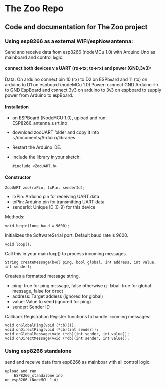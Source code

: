 # The Zoo Repo
## Code and documentation for The Zoo project 

### Using esp8266 as a external WIFI/espNow antenna:
Send and receive data from esp8266 (nodeMCu 1.0) with Arduino Uno as mainboard and control logic:

#### connect both devices via UART (rx->tx; tx->rx) and power (GND,3v3):

Data: 
    On arduino connect pin 10 (rx) to D2 on ESPboard and 
    11 (tx) on arduino to D1 on espboard (nodeMCu 1.0)
Power: 
    connect GND Arduino <-> to GND EspBoard and 
    connect 3v3 on arduino to 3v3 on espboard to supply power from Arduino to espBoard. 


#### Installation ####

- on ESPBoard (NodeMCU 1.0), upload and run:
    ESP8266_antenna_uart.ino 

- download zooUART folder and copy it into ~/documents/Arduino/libraries
- Restart the Arduino IDE.
- Include the library in your sketch:

    `#include <ZooUART.h>`


#### Constructor ####
    ZooUART zoo(rxPin, txPin, senderId);
- rxPin: Arduino pin for receiving UART data
- txPin: Arduino pin for transmitting UART data
- senderId: Unique ID (0-9) for this device

Methods:

    void begin(long baud = 9600);
Initializes the SoftwareSerial port. Default baud rate is 9600.

    void loop();
Call this in your main loop() to process incoming messages.

    String createMessage(bool ping, bool global, int address, int value, int sender);
Creates a formatted message string.

- ping: true for ping message, false otherwise
g- lobal: true for global message, false for direct
- address: Target address (ignored for global)
- value: Value to send (ignored for ping)
- sender: Sender ID

Callback Registration
Register functions to handle incoming messages:

    void onGlobalPing(void (*cb)());
    void onDirectPing(void (*cb)(int sender));
    void onGlobalMessage(void (*cb)(int sender, int value));
    void onDirectMessage(void (*cb)(int sender, int value));




### Using esp8266 standalone
send and receive data from esp8266 as mainboar with all control logic:
    
    upload and run 
        ESP8266_standalone.ino
    on esp8266 (NodeMCU 1.0)
    


